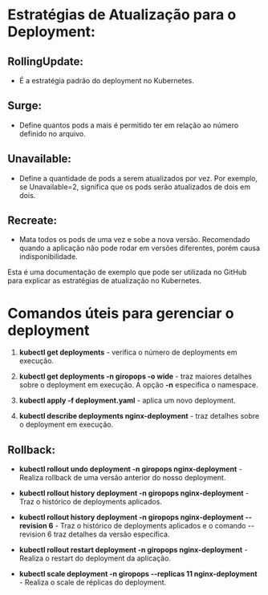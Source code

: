 # Estratégias de Atualização para o Deployment:

## RollingUpdate:

- É a estratégia padrão do deployment no Kubernetes.

## Surge:

- Define quantos pods a mais é permitido ter em relação ao número definido no arquivo.

## Unavailable:

- Define a quantidade de pods a serem atualizados por vez. Por exemplo, se Unavailable=2, significa que os pods serão atualizados de dois em dois.

## Recreate:

- Mata todos os pods de uma vez e sobe a nova versão. Recomendado quando a aplicação não pode rodar em versões diferentes, porém causa indisponibilidade.

Esta é uma documentação de exemplo que pode ser utilizada no GitHub para explicar as estratégias de atualização no Kubernetes.


# Comandos úteis para gerenciar o deployment

1. **kubectl get deployments** - verifica o número de deployments em execução.
   
2. **kubectl get deployments -n giropops -o wide** - traz maiores detalhes sobre o deployment em execução. A opção **-n** especifica o namespace.

3. **kubectl apply -f deployment.yaml** - aplica um novo deployment.

4. **kubectl describe deployments nginx-deployment** - traz detalhes sobre o deployment em execução.

## Rollback: 
- **kubectl rollout undo deployment -n giropops nginx-deployment** - Realiza rollback de uma versão anterior do nosso deployment.

- **kubectl rollout history deployment -n giropops nginx-deployment** - Traz o histórico de deployments aplicados.

- **kubectl rollout history deployment -n giropops nginx-deployment --revision 6** - Traz o histórico de deployments aplicados e o comando --revision 6 traz detalhes da versão específica.

- **kubectl rollout restart deployment -n giropops nginx-deployment** - Realiza o restart do deployment da aplicação.

- **kubectl scale deployment -n giropops --replicas 11 nginx-deployment** - Realiza o scale de réplicas do deployment.
